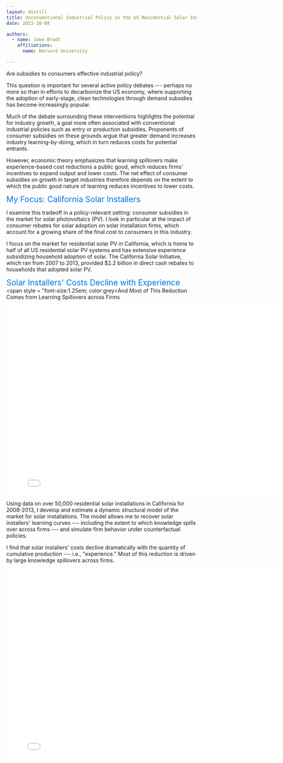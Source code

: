 ```yaml
---
layout: distill
title: Unconventional Industrial Policy in the US Residential Solar Industry
date: 2023-10-08

authors:
  - name: Jake Bradt
    affiliations:
      name: Harvard University

---
```


Are subsidies to consumers effective industrial policy?

This question is important for several active policy debates --- perhaps no more so than in efforts to decarbonize the US economy, where supporting the adoption of early-stage, clean technologies through demand subsidies has become increasingly popular.

Much of the debate surrounding these interventions highlights the potential for industry growth, a goal more often associated with conventional industrial policies such as entry or production subsidies.   Proponents of consumer subsidies on these grounds argue that greater demand increases industry learning-by-doing, which in turn reduces costs for potential entrants. 

However, economic theory emphasizes that learning spillovers make experience-based cost reductions a public good, which reduces firms' incentives to expand output and lower costs.  The net effect of consumer subsidies on growth in target industries therefore depends on the extent to which the public good nature of learning reduces incentives to lower costs.

<span style = "font-size:1.5em; color:#0076df">My Focus: California Solar Installers</span>

I examine this tradeoff in a policy-relevant setting: consumer subsidies in the market for solar photovoltaics (PV).  I look in particular at the impact of consumer rebates for solar adoption on solar installation firms, which account for a growing share of the final cost to consumers in this industry. 

I focus on the market for residential solar PV in California, which is home to half of all US residential solar PV systems and has extensive experience subsidizing household adoption of solar.  The California Solar Initiative, which ran from 2007 to 2013, provided \$2.2 billion in direct cash rebates to households that adopted solar PV. 

<span style = "font-size:1.5em; color:#0076df">Solar Installers' Costs Decline with Experience</span>
<span style = "font-size:1.25em; color:grey>And Most of This Reduction Comes from Learning Spillovers across Firms</span>
<div class="container">
  <iframe class="responsive-iframe" src="{{ '/assets/plotly/p_mc_est.html' | relative_url }}" frameborder='0' scrolling='no' height="500px" width="800px"></iframe>
</div>

Using data on over 50,000 residential solar installations in California for 2008-2013, I develop and estimate a dynamic structural model of the market for solar installations.  The model allows me to recover solar installers' learning curves --- including the extent to which knowledge spills over across firms --- and simulate firm behavior under counterfactual policies. 

I find that solar installers' costs decline dramatically with the quantity of cumulative production --- i.e., "experience."  Most of this reduction is driven by large knowledge spillovers across firms.

<div class="container">
  <iframe class="responsive-iframe" src="{{ '/assets/plotly/p_sc_avg.html' | relative_url }}" frameborder='0' scrolling='no' height="500px" width="800px"></iframe>
</div>
